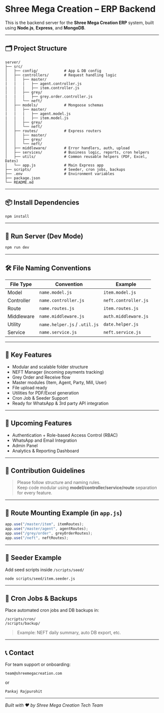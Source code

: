 # Shree Mega Creation – ERP Backend

This is the backend server for the **Shree Mega Creation ERP** system, built using **Node.js**, **Express**, and **MongoDB**.

---

## 🗂️ Project Structure

```
server/
├── src/
│   ├── config/            # App & DB config
│   ├── controllers/       # Request handling logic
│   │   ├── master/
|   |   |   ├── agent.controller.js
|   |   |   ├── item.controller.js
│   │   ├── grey/
|   |   |   ├── grey.order.controller.js
│   │   └── neft/
│   ├── models/            # Mongoose schemas
│   │   ├── master/
|   |   |   ├── agent.model.js
|   |   |   ├── item.model.js
│   │   ├── grey/
│   │   └── neft/
│   ├── routes/            # Express routers
│   │   ├── master/
│   │   ├── grey/
│   │   └── neft/
│   ├── middleware/        # Error handlers, auth, upload
│   ├── services/          # Business logic, reports, cron helpers
│   ├── utils/             # Common reusable helpers (PDF, Excel, Dates)
│   └── app.js             # Main Express app
├── scripts/               # Seeder, cron jobs, backups
├── .env                   # Environment variables
├── package.json
└── README.md
```

---

## 📦 Install Dependencies

```bash
npm install
```

---

## 🚀 Run Server (Dev Mode)

```bash
npm run dev
```

---

## 🛠️ File Naming Conventions

| File Type  | Convention                    | Example              |
| ---------- | ----------------------------- | -------------------- |
| Model      | `name.model.js`               | `item.model.js`      |
| Controller | `name.controller.js`          | `neft.controller.js` |
| Route      | `name.routes.js`              | `item.routes.js`     |
| Middleware | `name.middleware.js`          | `auth.middleware.js` |
| Utility    | `name.helper.js` / `.util.js` | `date.helper.js`     |
| Service    | `name.service.js`             | `neft.service.js`    |

---

## 🧩 Key Features

- Modular and scalable folder structure
- NEFT Manager (incoming payments tracking)
- Grey Order and Receive flow
- Master modules (Item, Agent, Party, Mill, User)
- File upload ready
- Utilities for PDF/Excel generation
- Cron Job & Seeder Support
- Ready for WhatsApp & 3rd party API integration

---

## 📅 Upcoming Features

- Authentication + Role-based Access Control (RBAC)
- WhatsApp and Email Integration
- Admin Panel
- Analytics & Reporting Dashboard

---

## 🙌 Contribution Guidelines

> Please follow structure and naming rules.  
> Keep code modular using **model/controller/service/route** separation for every feature.

---

## 📂 Route Mounting Example (in `app.js`)

```js
app.use("/master/item", itemRoutes);
app.use("/master/agent", agentRoutes);
app.use("/grey/order", greyOrderRoutes);
app.use("/neft", neftRoutes);
```

---

## 🧪 Seeder Example

Add seed scripts inside `/scripts/seed/`

```bash
node scripts/seed/item.seeder.js
```

---

## 🔁 Cron Jobs & Backups

Place automated cron jobs and DB backups in:

```
/scripts/cron/
/scripts/backup/
```

> Example: NEFT daily summary, auto DB export, etc.

---

## 📞 Contact

For team support or onboarding:

```
team@shreemegacreation.com
```

or

```
Pankaj Rajpurohit
```

---

_Built with ❤️ by Shree Mega Creation Tech Team_
